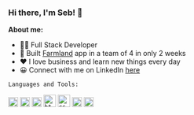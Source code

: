 ### Hi there, I'm Seb! 👋

**About me:**
- 👨‍💻 Full Stack Developer
- 🎯 Built [Farmland](https://github.com/sebasfourn/farmland/) app in a team of 4 in only 2 weeks
- ❤️ I love business and learn new things every day
- 😀 Connect with me on LinkedIn [here](https://www.linkedin.com/in/sebasfourn/)

`Languages and Tools:`

<code><img height="20" alt="ruby" src="https://raw.githubusercontent.com/get-icon/geticon/master/icons/ruby.svg"></code>
<code><img height="20" alt="rails" src="https://raw.githubusercontent.com/get-icon/geticon/master/icons/rails.svg"></code>
<code><img height="20" alt="javascript" src="https://raw.githubusercontent.com/get-icon/geticon/master/icons/javascript.svg"></code>
<code><img height="25" alt="html" src="https://raw.githubusercontent.com/get-icon/geticon/master/icons/html-5.svg"></code>
<code><img height="25" alt="css" src="https://raw.githubusercontent.com/get-icon/geticon/master/icons/css-3.svg"></code>
<code><img height="20" alt="sql" src="https://raw.githubusercontent.com/get-icon/geticon/master/icons/postgresql.svg"></code>
<code><img height="20" alt="keroku" src="https://raw.githubusercontent.com/get-icon/geticon/master/icons/heroku-icon.svg"></code>

